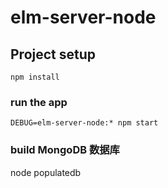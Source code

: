 # elm-server-node

## Project setup
```
npm install
```

### run the app
```
DEBUG=elm-server-node:* npm start
```
### build MongoDB 数据库
node populatedb <mongodb url>